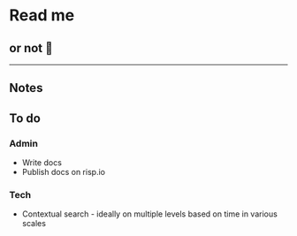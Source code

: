 
# Read me

## or not 🤷

---

## Notes

## To do

### Admin
- Write docs
- Publish docs on risp.io

### Tech
- Contextual search - ideally on multiple levels based on time in various scales
